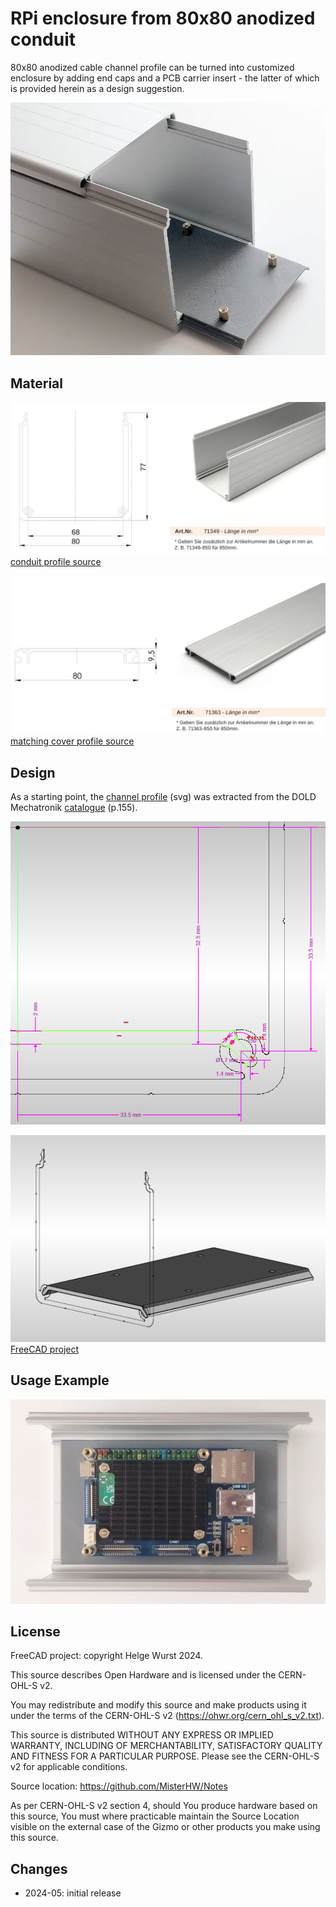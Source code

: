 # RPi enclosure from 80x80 anodized conduit

80x80 anodized cable channel profile can be turned into customized enclosure by adding end caps and a PCB carrier insert - the latter of which is provided herein as a design suggestion.

![](data/channel_iso.jpg)

## Material

![](data/channel_drawing.JPG)
 [conduit profile source](https://www.dold-mechatronik.de/Kabelkanal-aus-Aluminium-80x80-Zuschnitt) 


![](data/cover_drawing.JPG)
[matching cover profile source](https://www.dold-mechatronik.de/Kabelkanal-Deckel-aus-Aluminium-80mm-Zuschnitt)

## Design

As a starting point, the [channel profile](data/80x80_profile.svg) (svg) was extracted from the DOLD Mechatronik [catalogue](data/Dold_Mechatronik_Aluminiumprofile_Gesamtkatalog.pdf) (p.155).

![](data/corner_sketch.PNG)

![](data/profile.PNG)
[FreeCAD project](cad/insert_125mm_80x80.FCStd)


## Usage Example

![](data/CM4_top.jpg)

## License

FreeCAD project: copyright Helge Wurst 2024.

This source describes Open Hardware and is licensed under the CERN-OHL-S v2.

You may redistribute and modify this source and make products using it under the terms of the CERN-OHL-S v2 (https://ohwr.org/cern_ohl_s_v2.txt).

This source is distributed WITHOUT ANY EXPRESS OR IMPLIED WARRANTY, INCLUDING OF MERCHANTABILITY, SATISFACTORY QUALITY AND FITNESS FOR A PARTICULAR PURPOSE. Please see the CERN-OHL-S v2 for applicable conditions.

Source location: https://github.com/MisterHW/Notes

As per CERN-OHL-S v2 section 4, should You produce hardware based on this source, You must where practicable maintain the Source Location visible on the external case of the Gizmo or other products you make using this source.

## Changes

- 2024-05: initial release
